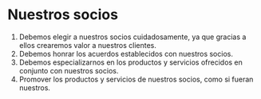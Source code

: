 # Nuestros socios

1. Debemos elegir a nuestros socios cuidadosamente, ya que gracias a ellos crearemos valor a nuestros clientes.
1. Debemos honrar los acuerdos establecidos con nuestros socios.
1. Debemos especializarnos en los productos y servicios ofrecidos en conjunto con nuestros socios.
1. Promover los productos y servicios de nuestros socios, como si fueran nuestros.
